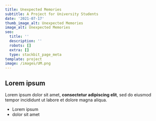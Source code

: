 ```yaml
---
title: Unexpected Memories
subtitle: A Project for University Students
date: '2021-07-17'
thumb_image_alt: Unexpected Memories
image_alt: Unexpected Memories
seo:
  title: ''
  description: ''
  robots: []
  extra: []
  type: stackbit_page_meta
template: project
image: /images/UM.png
---
```

## Lorem ipsum

Lorem ipsum dolor sit amet, **consectetur adipiscing elit**, sed do eiusmod tempor incididunt ut labore et dolore magna aliqua.

- Lorem ipsum
- dolor sit amet